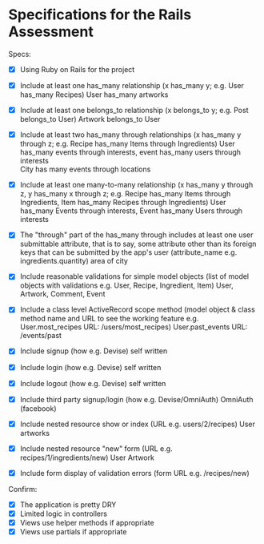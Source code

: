 # Specifications for the Rails Assessment

Specs:
- [x] Using Ruby on Rails for the project
- [x] Include at least one has_many relationship (x has_many y; e.g. User has_many Recipes)
    User has_many artworks
- [x] Include at least one belongs_to relationship (x belongs_to y; e.g. Post belongs_to User)
    Artwork belongs_to User
- [x] Include at least two has_many through relationships (x has_many y through z; e.g. Recipe has_many Items through Ingredients)
      User has_many events through interests, event has_many users through interests  
      City has many events through locations

- [x] Include at least one many-to-many relationship (x has_many y through z, y has_many x through z; e.g. Recipe has_many Items through Ingredients, Item has_many Recipes through Ingredients)
    User has_many Events through interests, Event has_many Users through interests
- [x] The "through" part of the has_many through includes at least one user submittable attribute, that is to say, some attribute other than its foreign keys that can be submitted by the app's user (attribute_name e.g. ingredients.quantity)
    area of city
- [x] Include reasonable validations for simple model objects (list of model objects with validations e.g. User, Recipe, Ingredient, Item)
    User, Artwork, Comment, Event
- [x] Include a class level ActiveRecord scope method (model object & class method name and URL to see the working feature e.g. User.most_recipes URL: /users/most_recipes)
    User.past_events URL: /events/past
- [x] Include signup (how e.g. Devise)
    self written
- [x] Include login (how e.g. Devise)
    self written
- [x] Include logout (how e.g. Devise)
    self written
- [x] Include third party signup/login (how e.g. Devise/OmniAuth)
    OmniAuth (facebook)
- [x] Include nested resource show or index (URL e.g. users/2/recipes)
    User artworks
- [x] Include nested resource "new" form (URL e.g. recipes/1/ingredients/new)
    User Artwork
- [x] Include form display of validation errors (form URL e.g. /recipes/new)

Confirm:
- [x] The application is pretty DRY
- [x] Limited logic in controllers
- [x] Views use helper methods if appropriate
- [x] Views use partials if appropriate
